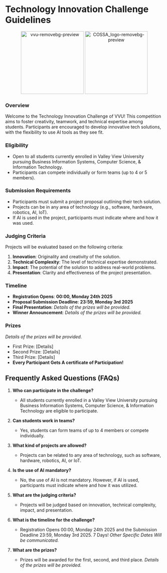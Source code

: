 # Technology Innovation Challenge Guidelines


<p align="center">
  <img src="https://github.com/user-attachments/assets/e5ddeb0a-0688-4d91-87b1-bfe701c5eefa" alt="vvu-removebg-preview" width="200"/>
  <img src="https://github.com/user-attachments/assets/4e3470c1-526e-4967-9b79-81e66094df2d" alt="COSSA_logo-removebg-preview" width="200"/>
</p>


### Overview
Welcome to the Technology Innovation Challenge of VVU! This competition aims to foster creativity, teamwork, and technical expertise among students. Participants are encouraged to develop innovative tech solutions, with the flexibility to use AI tools as they see fit. 

### Eligibility
- Open to all students currently enrolled in Valley View University pursuing Business Information Systems, Computer Science, & Information Technology.
- Participants can compete individually or form teams (up to 4 or 5 members).

### Submission Requirements
- Participants must submit a project proposal outlining their tech solution.
- Projects can be in any area of technology (e.g., software, hardware, robotics, AI, IoT).
- If AI is used in the project, participants must indicate where and how it was used.

### Judging Criteria
Projects will be evaluated based on the following criteria:
1. **Innovation**: Originality and creativity of the solution.
2. **Technical Complexity**: The level of technical expertise demonstrated.
3. **Impact**: The potential of the solution to address real-world problems.
4. **Presentation**: Clarity and effectiveness of the project presentation.

### Timeline
- **Registration Opens**: **00:00, Monday 24th 2025**
- **Proposal Submission Deadline**: **23:59, Monday 3rd 2025**
- **Final Presentation**: _Details of the prizes will be provided._
- **Winner Announcement**: _Details of the prizes will be provided._

### Prizes
_Details of the prizes will be provided._
- First Prize: [Details]
- Second Prize: [Details]
- Third Prize: [Details]
- **Every Participant Gets A certificate of Participation!**


## Frequently Asked Questions (FAQs)

1. **Who can participate in the challenge?**
   - All students currently enrolled in a Valley View University pursuing Business Information Systems, Computer Science, & Information Technology are eligible to participate.

2. **Can students work in teams?**
   - Yes, students can form teams of up to 4 members or compete individually.

3. **What kind of projects are allowed?**
   - Projects can be related to any area of technology, such as software, hardware, robotics, AI, or IoT.

4. **Is the use of AI mandatory?**
   - No, the use of AI is not mandatory. However, if AI is used, participants must indicate where and how it was utilized.

5. **What are the judging criteria?**
   - Projects will be judged based on innovation, technical complexity, impact, and presentation.

6. **What is the timeline for the challenge?**
   - Registration Opens 00:00, Monday 24th 2025 and the Submission Deadline 23:59, Monday 3rd 2025. 7 Days! _Other Specific Dates Will be communicated._

7. **What are the prizes?**
   - Prizes will be awarded for the first, second, and third place. _Details of the prizes will be provided._
